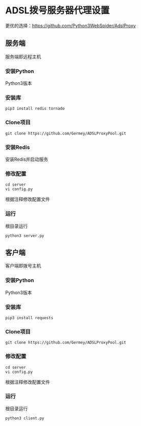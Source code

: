 # ADSL拨号服务器代理设置

更优的选择：https://github.com/Python3WebSpider/AdslProxy

## 服务端

服务端即远程主机

### 安装Python

Python3版本


### 安装库

```
pip3 install redis tornado
```

### Clone项目

```
git clone https://github.com/Germey/ADSLProxyPool.git
```

### 安装Redis

安装Redis并启动服务

### 修改配置

```
cd server
vi config.py
```

根据注释修改配置文件

### 运行

根目录运行

```
python3 server.py
```

## 客户端

客户端即拨号主机

### 安装Python

Python3版本


### 安装库

```
pip3 install requests
```

### Clone项目

```
git clone https://github.com/Germey/ADSLProxyPool.git
```


### 修改配置

```
cd server
vi config.py
```

根据注释修改配置文件

### 运行

根目录运行

```
python3 client.py
```
